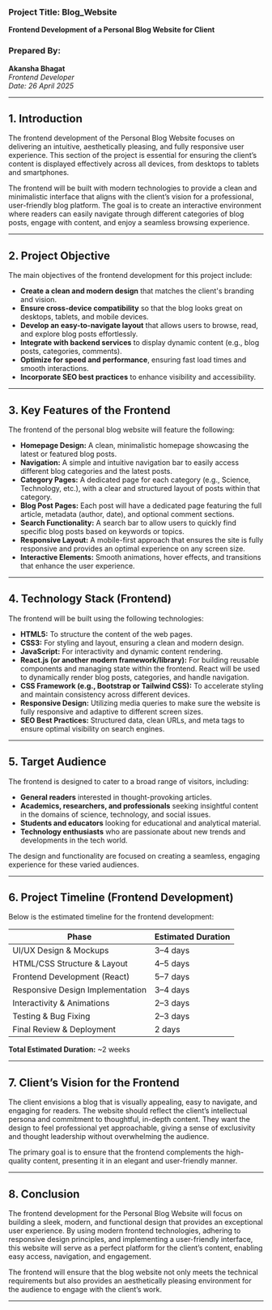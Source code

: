 
### Project Title: Blog_Website 
**Frontend Development of a Personal Blog Website for Client**

### Prepared By:  
**Akansha Bhagat**  
*Frontend Developer*  
*Date: 26 April 2025*

---

## 1. Introduction

The frontend development of the Personal Blog Website focuses on delivering an intuitive, aesthetically pleasing, and fully responsive user experience. This section of the project is essential for ensuring the client’s content is displayed effectively across all devices, from desktops to tablets and smartphones.

The frontend will be built with modern technologies to provide a clean and minimalistic interface that aligns with the client’s vision for a professional, user-friendly blog platform. The goal is to create an interactive environment where readers can easily navigate through different categories of blog posts, engage with content, and enjoy a seamless browsing experience.

---

## 2. Project Objective

The main objectives of the frontend development for this project include:

- **Create a clean and modern design** that matches the client's branding and vision.
- **Ensure cross-device compatibility** so that the blog looks great on desktops, tablets, and mobile devices.
- **Develop an easy-to-navigate layout** that allows users to browse, read, and explore blog posts effortlessly.
- **Integrate with backend services** to display dynamic content (e.g., blog posts, categories, comments).
- **Optimize for speed and performance**, ensuring fast load times and smooth interactions.
- **Incorporate SEO best practices** to enhance visibility and accessibility.

---

## 3. Key Features of the Frontend

The frontend of the personal blog website will feature the following:

- **Homepage Design:** A clean, minimalistic homepage showcasing the latest or featured blog posts.
- **Navigation:** A simple and intuitive navigation bar to easily access different blog categories and the latest posts.
- **Category Pages:** A dedicated page for each category (e.g., Science, Technology, etc.), with a clear and structured layout of posts within that category.
- **Blog Post Pages:** Each post will have a dedicated page featuring the full article, metadata (author, date), and optional comment sections.
- **Search Functionality:** A search bar to allow users to quickly find specific blog posts based on keywords or topics.
- **Responsive Layout:** A mobile-first approach that ensures the site is fully responsive and provides an optimal experience on any screen size.
- **Interactive Elements:** Smooth animations, hover effects, and transitions that enhance the user experience.

---

## 4. Technology Stack (Frontend)

The frontend will be built using the following technologies:

- **HTML5:** To structure the content of the web pages.
- **CSS3:** For styling and layout, ensuring a clean and modern design.
- **JavaScript:** For interactivity and dynamic content rendering.
- **React.js (or another modern framework/library):** For building reusable components and managing state within the frontend. React will be used to dynamically render blog posts, categories, and handle navigation.
- **CSS Framework (e.g., Bootstrap or Tailwind CSS):** To accelerate styling and maintain consistency across different devices.
- **Responsive Design:** Utilizing media queries to make sure the website is fully responsive and adaptive to different screen sizes.
- **SEO Best Practices:** Structured data, clean URLs, and meta tags to ensure optimal visibility on search engines.

---

## 5. Target Audience

The frontend is designed to cater to a broad range of visitors, including:

- **General readers** interested in thought-provoking articles.
- **Academics, researchers, and professionals** seeking insightful content in the domains of science, technology, and social issues.
- **Students and educators** looking for educational and analytical material.
- **Technology enthusiasts** who are passionate about new trends and developments in the tech world.

The design and functionality are focused on creating a seamless, engaging experience for these varied audiences.

---

## 6. Project Timeline (Frontend Development)

Below is the estimated timeline for the frontend development:

| Phase                         | Estimated Duration |
|------------------------------|--------------------|
| UI/UX Design & Mockups        | 3–4 days           |
| HTML/CSS Structure & Layout   | 4–5 days           |
| Frontend Development (React)  | 5–7 days           |
| Responsive Design Implementation | 3–4 days           |
| Interactivity & Animations    | 2–3 days           |
| Testing & Bug Fixing          | 2–3 days           |
| Final Review & Deployment     | 2 days             |

**Total Estimated Duration:** ~2 weeks

---

## 7. Client’s Vision for the Frontend

The client envisions a blog that is visually appealing, easy to navigate, and engaging for readers. The website should reflect the client’s intellectual persona and commitment to thoughtful, in-depth content. They want the design to feel professional yet approachable, giving a sense of exclusivity and thought leadership without overwhelming the audience.

The primary goal is to ensure that the frontend complements the high-quality content, presenting it in an elegant and user-friendly manner.

---

## 8. Conclusion

The frontend development for the Personal Blog Website will focus on building a sleek, modern, and functional design that provides an exceptional user experience. By using modern frontend technologies, adhering to responsive design principles, and implementing a user-friendly interface, this website will serve as a perfect platform for the client’s content, enabling easy access, navigation, and engagement.

The frontend will ensure that the blog website not only meets the technical requirements but also provides an aesthetically pleasing environment for the audience to engage with the client’s work.

---

